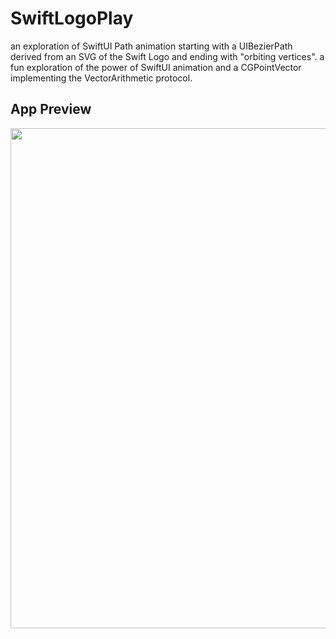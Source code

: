 # SwiftLogoPlay
an exploration of SwiftUI Path animation starting with a UIBezierPath derived from an SVG of the Swift Logo and ending with "orbiting vertices". a fun exploration of the power of SwiftUI animation and a CGPointVector implementing the VectorArithmetic protocol.

## App Preview

<p align="center">
   <image src="https://github.com/howardck/SwiftLogoPlay/blob/master/BreathingAnimation.gif" width="800">
</p>
